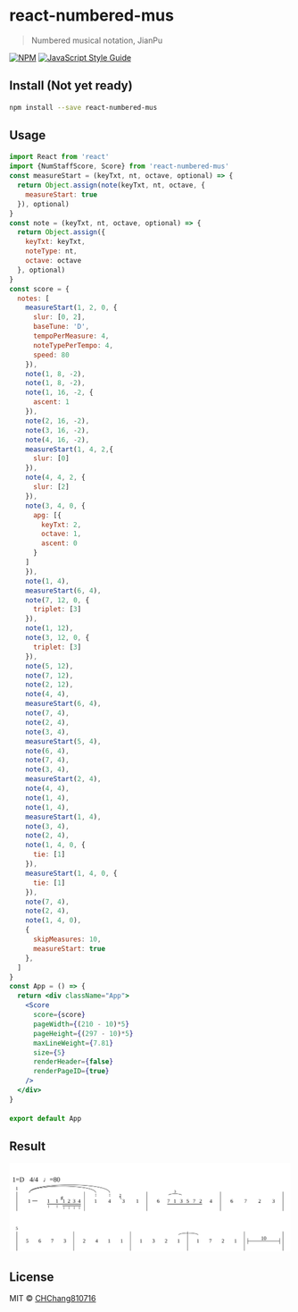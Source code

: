 # react-numbered-mus

> Numbered musical notation, JianPu

[![NPM](https://img.shields.io/npm/v/react-numbered-mus.svg)](https://www.npmjs.com/package/react-numbered-mus) [![JavaScript Style Guide](https://img.shields.io/badge/code_style-standard-brightgreen.svg)](https://standardjs.com)

## Install (Not yet ready)

```bash
npm install --save react-numbered-mus
```

## Usage

```jsx
import React from 'react'
import {NumStaffScore, Score} from 'react-numbered-mus'
const measureStart = (keyTxt, nt, octave, optional) => {
  return Object.assign(note(keyTxt, nt, octave, {
    measureStart: true
  }), optional)
}
const note = (keyTxt, nt, octave, optional) => {
  return Object.assign({
    keyTxt: keyTxt, 
    noteType: nt, 
    octave: octave
  }, optional)
}
const score = {
  notes: [
    measureStart(1, 2, 0, {
      slur: [0, 2],
      baseTune: 'D',
      tempoPerMeasure: 4,
      noteTypePerTempo: 4,
      speed: 80
    }),
    note(1, 8, -2),
    note(1, 8, -2),
    note(1, 16, -2, {
      ascent: 1
    }),
    note(2, 16, -2),
    note(3, 16, -2),
    note(4, 16, -2),
    measureStart(1, 4, 2,{
      slur: [0]
    }),
    note(4, 4, 2, {
      slur: [2]
    }),
    note(3, 4, 0, {
      apg: [{
        keyTxt: 2,
        octave: 1,
        ascent: 0
      }
    ]
    }),
    note(1, 4),
    measureStart(6, 4),
    note(7, 12, 0, {
      triplet: [3]
    }),
    note(1, 12),
    note(3, 12, 0, {
      triplet: [3]
    }),
    note(5, 12),
    note(7, 12),
    note(2, 12),
    note(4, 4),
    measureStart(6, 4),
    note(7, 4),
    note(2, 4),
    note(3, 4),
    measureStart(5, 4),
    note(6, 4),
    note(7, 4),
    note(3, 4),
    measureStart(2, 4),
    note(4, 4),
    note(1, 4),
    note(1, 4),
    measureStart(1, 4),
    note(3, 4),
    note(2, 4),
    note(1, 4, 0, {
      tie: [1]
    }),
    measureStart(1, 4, 0, {
      tie: [1] 
    }),
    note(7, 4),
    note(2, 4),
    note(1, 4, 0),
    {
      skipMeasures: 10,
      measureStart: true
    },
  ]
}
const App = () => {
  return <div className="App">
    <Score 
      score={score}
      pageWidth={(210 - 10)*5}
      pageHeight={(297 - 10)*5}
      maxLineWeight={7.81}
      size={5} 
      renderHeader={false}
      renderPageID={true} 
    />
  </div>
}

export default App
```

## Result

![example](./example/example.svg)

## License

MIT © [CHChang810716](https://github.com/CHChang810716)
